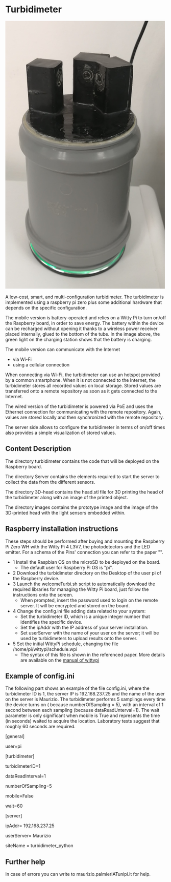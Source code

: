 # Turbidimeter

<img src="https://github.com/alessiovecchio/turbidimeter/blob/main/images/prototype.jpg" width="500" height="836" />

A low-cost, smart, and multi-configuration turbidimeter.
The turbidimeter is implemented using a raspberry pi zero plus some additional hardware that depends on the specific configuration. 

The mobile version is battery-operated and relies on a Witty Pi to turn on/off the Raspberry board, in order to save energy.
The battery within the device can be recharged without opening it thanks to a wireless power receiver placed internally, glued to the
bottom of the tube. In the image above, the green light on the charging station shows that the battery is charging.

The mobile version can communicate with the Internet 
 - via Wi-Fi
 - using a cellular connection

When connecting via Wi-Fi, the turbidimeter can use an hotspot provided by a common smartphone.
When it is not connected to the Internet, the turbidimeter stores all recorded values on local storage. 
Stored values are transferred onto a remote repository as soon as it gets connected to the Internet.

The wired version of the turbidimeter is powered via PoE and uses the Ethernet connection for communicating with the remote repository. 
Again, values are stored locally and then synchronized with the remote repository. 

The server side allows to configure the turbidimeter in terms of on/off times also provides a simple visualization of stored values. 

## Content Description

The directory turbidimeter contains the code that will be deployed on the Raspberry board.

The directory Server contains the elements required to start the server to collect the data from the different sensors.

The directory 3D-head contains the head.stl file for 3D printing the head of the turbidimeter along with an image of the printed object.

The directory images contains the prototype image and the image of the 3D-printed head with the light sensors embedded within.

## Raspberry installation instructions

These steps should be performed after buying and mounting the Raspberry Pi Zero WH with the Witty Pi 4 L3V7, the photodetectors and the LED emitter. For a schema of the Pins' connection you can refer to the paper "".

* 1 Install the Raspbian OS on the microSD to be deployed on the board.
  - The default user for Raspberry Pi OS is "pi".
* 2 Download the turbidimeter directory on the Desktop of the user pi of the Raspberry device. 
* 3 Launch the welcomeTurbi.sh script to automatically download the required libraries for managing the Witty Pi board, just follow the instructions onto the screen.
  - When prompted, insert the password used to login on the remote server. It will be encrypted and stored on the board.
* 4 Change the config.ini file adding data related to your system:
  - Set the turbidimeter ID, which is a unique integer number that identifies the specific device.
  - Set the ipAddr with the IP address of your server installation.
  - Set userServer with the name of your user on the server; it will be used by turbidimeters to upload results onto the server.
* 5 Set the initial WittyPi schedule, changing the file /home/pi/wittypi/schedule.wpi
  - The syntax of this file is shown in the referenced paper. More details are available on the [manual of wittypi](https://cdn-shop.adafruit.com/product-files/5705/WittyPi4L3V7_UserManual.pdf)  

## Example of config.ini
The following part shows an example of the file config.ini, where the turbidimeter ID is 1, the server IP is 192.168.237.25 and the name of the user on the server is Maurizio. The turbidimeter performs 5 samplings every time the device turns on ( because numberOfSampling = 5), with an interval of 1 second between each sampling (because dataReadUnterval=1). The wait parameter is only significant when mobile is True and represents the time (in seconds) waited to acquire the location. Laboratory tests suggest that roughly 60 seconds are required.

[general]

user=pi

[turbidimeter]

turbidimeterID=1

dataReadInterval=1

numberOfSampling=5

mobile=False

wait=60

[server]

ipAddr= 192.168.237.25 

userServer= Maurizio

siteName = turbidimeter_python


## Further help
  In case of errors you can write to maurizio.palmieriATunipi.it for help.
